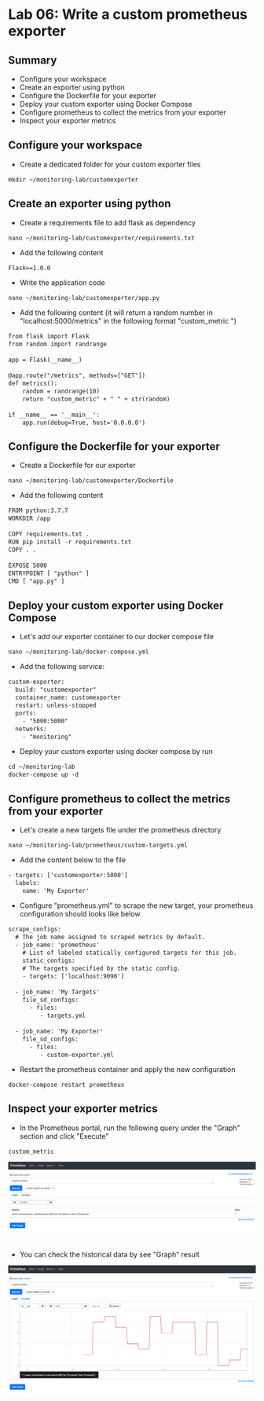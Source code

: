 # Lab 06: Write a custom prometheus exporter

## Summary

 - Configure your workspace
 - Create an exporter using python
 - Configure the Dockerfile for your exporter
 - Deploy your custom exporter using Docker Compose
 - Configure prometheus to collect the metrics from your exporter
 - Inspect your exporter metrics


 ## Configure your workspace

- Create a dedicated folder for your custom exporter files

```
mkdir ~/monitoring-lab/customexporter
```

 ## Create an exporter using python

- Create a requirements file to add flask as dependency

```
nano ~/monitoring-lab/customexporter/requirements.txt
```

- Add the following content

```
Flask==1.0.0
```

- Write the application code

```
nano ~/monitoring-lab/customexporter/app.py
```

- Add the following content (it will return a random number in "localhost:5000/metrics" in the following format "custom_metric <random-number>")

```
from flask import Flask
from random import randrange

app = Flask(__name__)

@app.route("/metrics", methods=["GET"])
def metrics():
    random = randrange(10)
    return "custom_metric" + " " + str(random)

if __name__ == '__main__':
    app.run(debug=True, host='0.0.0.0')
```

 ## Configure the Dockerfile for your exporter

- Create a Dockerfile for our exporter

```
nano ~/monitoring-lab/customexporter/Dockerfile
```

- Add the following content

```
FROM python:3.7.7
WORKDIR /app

COPY requirements.txt .
RUN pip install -r requirements.txt
COPY . .

EXPOSE 5000
ENTRYPOINT [ "python" ]
CMD [ "app.py" ]
```

 ## Deploy your custom exporter using Docker Compose

- Let's add our exporter container to our docker compose file

```
nano ~/monitoring-lab/docker-compose.yml
```

- Add the following service:

```
custom-exporter:
  build: "customexporter"
  container_name: customexporter
  restart: unless-stopped
  ports:
    - "5000:5000"
  networks:
    - "monitoring"
```

- Deploy your custom exporter using docker compose by run

```
cd ~/monitoring-lab
docker-compose up -d
```

 ## Configure prometheus to collect the metrics from your exporter

- Let's create a new targets file under the prometheus directory

```
nano ~/monitoring-lab/prometheus/custom-targets.yml
```

- Add the content below to the file

```
- targets: ['customexporter:5000']
  labels:
    name: 'My Exporter'
```

- Configure "prometheus.yml" to scrape the new target, your prometheus configuration should looks like below

```
scrape_configs:
  # The job name assigned to scraped metrics by default.
  - job_name: 'prometheus'
    # List of labeled statically configured targets for this job.
    static_configs:
    # The targets specified by the static config.
    - targets: ['localhost:9090']

  - job_name: 'My Targets'
    file_sd_configs:
      - files:
         - targets.yml

  - job_name: 'My Exporter'
    file_sd_configs:
      - files:
         - custom-exporter.yml
```

- Restart the prometheus container and apply the new configuration

```
docker-compose restart prometheus
```

 ## Inspect your exporter metrics

- In the Prometheus portal, run the following query under the "Graph" section and click "Execute"

```
custom_metric
```

<kbd>
  <img src="/images/customexporter-01.png" width="600">
</kbd><br/><br/>

- You can check the historical data by see "Graph" result

<kbd>
  <img src="/images/customexporter-02.png" width="600">
</kbd><br/><br/>